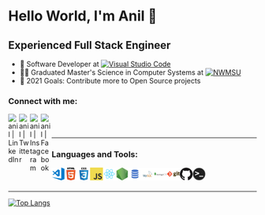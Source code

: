 # Hello World, I'm Anil 👋

## Experienced Full Stack Engineer


- 💼 Software Developer at [<img alt="Visual Studio Code" width="90px" src="https://cdn.potatopro.com/cdn/ff/uoAey0G3j1QzmqqVoCvWlAC-APEJD3Ijz3E0spNHhqk/1597832030/public/styles/1200_wide/public/field/image/walmartnew_9.jpg?itok=Rw5irfJa" />][walmart]
- 👨‍🎓 Graduated Master's Science in Computer Systems at  [<img  alt="NWMSU" width="17px" src="https://www.nwmissouri.edu/marketing/images/design/signatures/N.png" />][northwest] 
- 🥅 2021 Goals: Contribute more to Open Source projects

### Connect with me:

[<img align="left" alt="anil | LinkedIn" width="22px" src="https://cdn.jsdelivr.net/npm/simple-icons@v3/icons/linkedin.svg" />][linkedin]
[<img align="left" alt="anil | Twitter" width="22px" src="https://cdn.jsdelivr.net/npm/simple-icons@v3/icons/twitter.svg" />][twitter]
[<img align="left" alt="anil | Instagram" width="22px" src="https://cdn.jsdelivr.net/npm/simple-icons@v3/icons/instagram.svg" />][instagram]
[<img align="left" alt="anil | Facebook" width="22px" src="https://cdn.jsdelivr.net/npm/simple-icons@v3/icons/facebook.svg" />][facebook]

<br/>
<br />

---

### Languages and Tools:

<img align="left" alt="Visual Studio Code" width="26px" src="https://raw.githubusercontent.com/github/explore/80688e429a7d4ef2fca1e82350fe8e3517d3494d/topics/visual-studio-code/visual-studio-code.png" />
<img align="left" alt="HTML5" width="26px" src="https://raw.githubusercontent.com/github/explore/80688e429a7d4ef2fca1e82350fe8e3517d3494d/topics/html/html.png" />
<img align="left" alt="CSS3" width="26px" src="https://raw.githubusercontent.com/github/explore/80688e429a7d4ef2fca1e82350fe8e3517d3494d/topics/css/css.png" />
<img align="left" alt="JavaScript" width="26px" src="https://raw.githubusercontent.com/github/explore/80688e429a7d4ef2fca1e82350fe8e3517d3494d/topics/javascript/javascript.png" />
<img align="left" alt="React" width="26px" src="https://raw.githubusercontent.com/github/explore/80688e429a7d4ef2fca1e82350fe8e3517d3494d/topics/react/react.png" />
<img align="left" alt="Node.js" width="26px" src="https://raw.githubusercontent.com/github/explore/80688e429a7d4ef2fca1e82350fe8e3517d3494d/topics/nodejs/nodejs.png" />
<img align="left" alt="SQL" width="26px" src="https://raw.githubusercontent.com/github/explore/80688e429a7d4ef2fca1e82350fe8e3517d3494d/topics/sql/sql.png" />
<img align="left" alt="MySQL" width="26px" src="https://raw.githubusercontent.com/github/explore/80688e429a7d4ef2fca1e82350fe8e3517d3494d/topics/mysql/mysql.png" />
<img align="left" alt="MongoDB" width="26px" src="https://raw.githubusercontent.com/github/explore/80688e429a7d4ef2fca1e82350fe8e3517d3494d/topics/mongodb/mongodb.png" />
<img align="left" alt="Git" width="26px" src="https://raw.githubusercontent.com/github/explore/80688e429a7d4ef2fca1e82350fe8e3517d3494d/topics/git/git.png" />
<img align="left" alt="GitHub" width="26px" src="https://raw.githubusercontent.com/github/explore/78df643247d429f6cc873026c0622819ad797942/topics/github/github.png" />
<img align="left" alt="HTML5" width="26px" src="https://raw.githubusercontent.com/github/explore/80688e429a7d4ef2fca1e82350fe8e3517d3494d/topics/terminal/terminal.png" />

<br />
<br />

---

[![Top Langs](https://github-readme-stats.vercel.app/api/top-langs/?username=anil-bomma&layout=compact)](https://github.com/anuraghazra/github-readme-stats)


[twitter]: https://twitter.com/anil_bomma
[instagram]: https://instagram.com/anil_bomma
[linkedin]: https://linkedin.com/in/anil-bomma
[facebook]: https://www.facebook.com/anil
[northwest]: https://www.nwmissouri.edu/
[walmart]: https://www.walmart.com/
